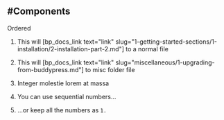 #Components
---
Ordered

1. This will [bp_docs_link text="link" slug="1-getting-started-sections/1-installation/2-installation-part-2.md"] to a normal file
2. This will [bp_docs_link text="link" slug="miscellaneous/1-upgrading-from-buddypress.md"] to misc folder file
3. Integer molestie lorem at massa


1. You can use sequential numbers...
1. ...or keep all the numbers as `1.`